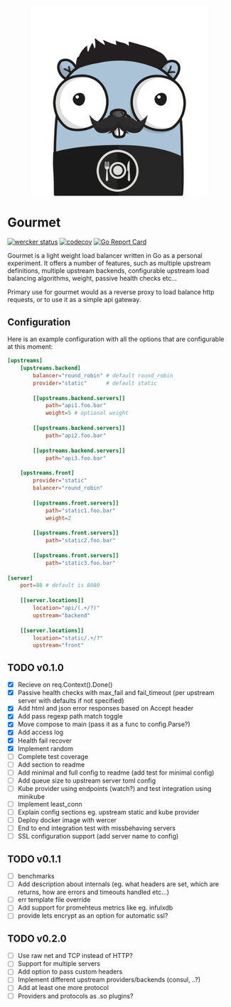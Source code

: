<p align="center">
<img src="docs/img/logo.png" alt="Gourmet" title="Gourmet" width="400" />
</p>

# Gourmet
[![wercker status](https://app.wercker.com/status/949708198ad9641d1d0ba724528173f5/s/master "wercker status")](https://app.wercker.com/project/byKey/949708198ad9641d1d0ba724528173f5)
[![codecov](https://codecov.io/gh/tonto/gourmet/branch/master/graph/badge.svg)](https://codecov.io/gh/tonto/gourmet)
[![Go Report Card](https://goreportcard.com/badge/github.com/tonto/gourmet)](https://goreportcard.com/report/github.com/tonto/gourmet)

Gourmet is a light weight load balancer written in Go as a personal experiment. 
It offers a number of features, such as multiple upstream definitions, multiple upstream backends,
configurable upstream load balancing algorithms, weight, passive health checks etc...

Primary use for gourmet would as a reverse proxy to load balance http requests, 
or to use it as a simple api gateway.

## Configuration
Here is an example configuration with all the options that are configurable at this moment:

```toml
[upstreams]
    [upstreams.backend]
        balancer="round_robin" # default round_robin 
        provider="static"      # default static

        [[upstreams.backend.servers]]
            path="api1.foo.bar"
            weight=5 # optional weight

        [[upstreams.backend.servers]]
            path="api2.foo.bar"

        [[upstreams.backend.servers]]
            path="api3.foo.bar"

    [upstreams.front]
        provider="static"
        balancer="round_robin"

        [[upstreams.front.servers]]
            path="static1.foo.bar"
            weight=2    

        [[upstreams.front.servers]]
            path="static2.foo.bar"

        [[upstreams.front.servers]]
            path="static3.foo.bar"

[server]
    port=80 # default is 8080

    [[server.locations]]
        location="api/(.+/?)"
        upstream="backend"

    [[server.locations]]
        location="static/.+/?"
        upstream="front"
```

## TODO v0.1.0
- [x] Recieve on req.Context().Done()
- [x] Passive health checks with max_fail and fail_timeout (per upstream server with defaults if not specified)
- [x] Add html and json error responses based on Accept header
- [x] Add pass regexp path match toggle
- [X] Move compose to main (pass it as a func to config.Parse?) 
- [x] Add access log 
- [x] Health fail recover
- [x] Implement random
- [ ] Complete test coverage 
- [ ] Add section to readme
- [ ] Add minimal and full config to readme (add test for minimal config)
- [ ] Add queue size to upstream server toml config
- [ ] Kube provider using endpoints (watch?) and test integration using minikube
- [ ] Implement least_conn  
- [ ] Explain config sections eg. upstream static and kube provider
- [ ] Deploy docker image with wercer
- [ ] End to end integration test with missbehaving servers 
- [ ] SSL configuration support (add server name to config)

## TODO v0.1.1
- [ ] benchmarks
- [ ] Add description about internals (eg. what headers are set, which are returns, how are errors and timeouts handled etc...)
- [ ] err template file override
- [ ] Add support for promehteus metrics like eg. infulxdb
- [ ] provide lets encrypt as an option for automatic ssl?

## TODO v0.2.0 
- [ ] Use raw net and TCP instead of HTTP?
- [ ] Support for multiple servers
- [ ] Add option to pass custom headers
- [ ] Implement different upstream providers/backends (consul, ..?)
- [ ] Add at least one more protocol 
- [ ] Providers and protocols as .so plugins?